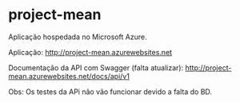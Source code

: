 # project-mean

Aplicação hospedada no Microsoft Azure.

Aplicação:
http://project-mean.azurewebsites.net

Documentação da API com Swagger (falta atualizar):
http://project-mean.azurewebsites.net/docs/api/v1

Obs: Os testes da APi não vão funcionar devido a falta do BD.
